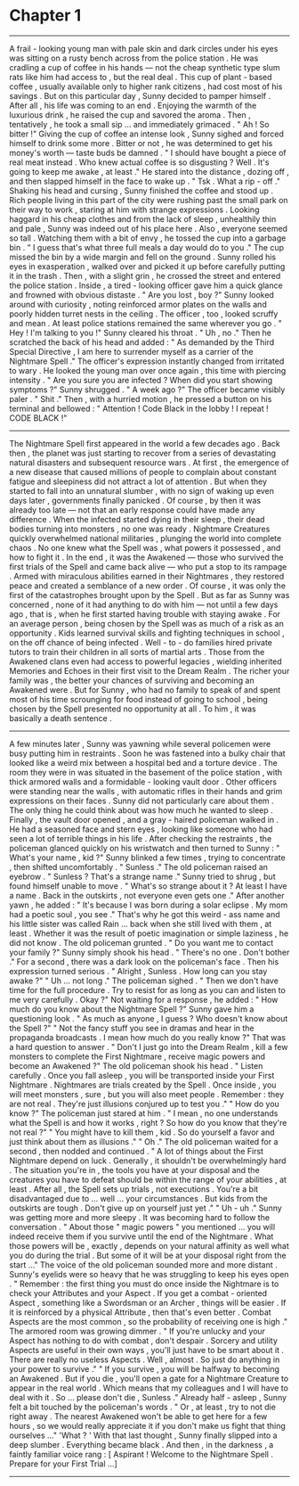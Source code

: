 
# Chapter 1


---

A frail - looking young man with pale skin and dark circles under his eyes was sitting on a rusty bench across from the police station . He was cradling a cup of coffee in his hands — not the cheap synthetic type slum rats like him had access to , but the real deal . This cup of plant - based coffee , usually available only to higher rank citizens , had cost most of his savings . But on this particular day , Sunny decided to pamper himself .
After all , his life was coming to an end .
Enjoying the warmth of the luxurious drink , he raised the cup and savored the aroma . Then , tentatively , he took a small sip … and immediately grimaced .
" Ah ! So bitter !"
Giving the cup of coffee an intense look , Sunny sighed and forced himself to drink some more . Bitter or not , he was determined to get his money's worth — taste buds be damned .
" I should have bought a piece of real meat instead . Who knew actual coffee is so disgusting ? Well . It's going to keep me awake , at least ."
He stared into the distance , dozing off , and then slapped himself in the face to wake up .
" Tsk . What a rip - off ."
Shaking his head and cursing , Sunny finished the coffee and stood up . Rich people living in this part of the city were rushing past the small park on their way to work , staring at him with strange expressions . Looking haggard in his cheap clothes and from the lack of sleep , unhealthily thin and pale , Sunny was indeed out of his place here . Also , everyone seemed so tall . Watching them with a bit of envy , he tossed the cup into a garbage bin .
" I guess that's what three full meals a day would do to you ."
The cup missed the bin by a wide margin and fell on the ground . Sunny rolled his eyes in exasperation , walked over and picked it up before carefully putting it in the trash . Then , with a slight grin , he crossed the street and entered the police station .
Inside , a tired - looking officer gave him a quick glance and frowned with obvious distaste .
" Are you lost , boy ?"
Sunny looked around with curiosity , noting reinforced armor plates on the walls and poorly hidden turret nests in the ceiling . The officer , too , looked scruffy and mean . At least police stations remained the same wherever you go .
" Hey ! I'm talking to you !"
Sunny cleared his throat .
" Uh , no ."
Then he scratched the back of his head and added :
" As demanded by the Third Special Directive , I am here to surrender myself as a carrier of the Nightmare Spell ."
The officer's expression instantly changed from irritated to wary . He looked the young man over once again , this time with piercing intensity .
" Are you sure you are infected ? When did you start showing symptoms ?"
Sunny shrugged .
" A week ago ?"
The officer became visibly paler .
" Shit ."
Then , with a hurried motion , he pressed a button on his terminal and bellowed :
" Attention ! Code Black in the lobby ! I repeat ! CODE BLACK !"
***
The Nightmare Spell first appeared in the world a few decades ago . Back then , the planet was just starting to recover from a series of devastating natural disasters and subsequent resource wars .
At first , the emergence of a new disease that caused millions of people to complain about constant fatigue and sleepiness did not attract a lot of attention . But when they started to fall into an unnatural slumber , with no sign of waking up even days later , governments finally panicked . Of course , by then it was already too late — not that an early response could have made any difference .
When the infected started dying in their sleep , their dead bodies turning into monsters , no one was ready . Nightmare Creatures quickly overwhelmed national militaries , plunging the world into complete chaos .
No one knew what the Spell was , what powers it possessed , and how to fight it .
In the end , it was the Awakened — those who survived the first trials of the Spell and came back alive — who put a stop to its rampage . Armed with miraculous abilities earned in their Nightmares , they restored peace and created a semblance of a new order .
Of course , it was only the first of the catastrophes brought upon by the Spell . But as far as Sunny was concerned , none of it had anything to do with him — not until a few days ago , that is , when he first started having trouble with staying awake .
For an average person , being chosen by the Spell was as much of a risk as an opportunity . Kids learned survival skills and fighting techniques in school , on the off chance of being infected . Well - to - do families hired private tutors to train their children in all sorts of martial arts . Those from the Awakened clans even had access to powerful legacies , wielding inherited Memories and Echoes in their first visit to the Dream Realm .
The richer your family was , the better your chances of surviving and becoming an Awakened were .
But for Sunny , who had no family to speak of and spent most of his time scrounging for food instead of going to school , being chosen by the Spell presented no opportunity at all . To him , it was basically a death sentence .
***
A few minutes later , Sunny was yawning while several policemen were busy putting him in restraints . Soon he was fastened into a bulky chair that looked like a weird mix between a hospital bed and a torture device . The room they were in was situated in the basement of the police station , with thick armored walls and a formidable - looking vault door . Other officers were standing near the walls , with automatic rifles in their hands and grim expressions on their faces .
Sunny did not particularly care about them . The only thing he could think about was how much he wanted to sleep .
Finally , the vault door opened , and a gray - haired policeman walked in . He had a seasoned face and stern eyes , looking like someone who had seen a lot of terrible things in his life . After checking the restraints , the policeman glanced quickly on his wristwatch and then turned to Sunny :
" What's your name , kid ?"
Sunny blinked a few times , trying to concentrate , then shifted uncomfortably .
" Sunless ."
The old policeman raised an eyebrow .
" Sunless ? That's a strange name ."
Sunny tried to shrug , but found himself unable to move .
" What's so strange about it ? At least I have a name . Back in the outskirts , not everyone even gets one ."
After another yawn , he added :
" It's because I was born during a solar eclipse . My mom had a poetic soul , you see ."
That's why he got this weird - ass name and his little sister was called Rain … back when she still lived with them , at least . Whether it was the result of poetic imagination or simple laziness , he did not know .
The old policeman grunted .
" Do you want me to contact your family ?"
Sunny simply shook his head .
" There's no one . Don't bother ."
For a second , there was a dark look on the policeman's face . Then his expression turned serious .
" Alright , Sunless . How long can you stay awake ?"
" Uh … not long ."
The policeman sighed .
" Then we don't have time for the full procedure . Try to resist for as long as you can and listen to me very carefully . Okay ?"
Not waiting for a response , he added :
" How much do you know about the Nightmare Spell ?"
Sunny gave him a questioning look .
" As much as anyone , I guess ? Who doesn't know about the Spell ?"
" Not the fancy stuff you see in dramas and hear in the propaganda broadcasts . I mean how much do you really know ?"
That was a hard question to answer .
" Don't I just go into the Dream Realm , kill a few monsters to complete the First Nightmare , receive magic powers and become an Awakened ?"
The old policeman shook his head .
" Listen carefully . Once you fall asleep , you will be transported inside your First Nightmare . Nightmares are trials created by the Spell . Once inside , you will meet monsters , sure , but you will also meet people . Remember : they are not real . They're just illusions conjured up to test you ."
" How do you know ?"
The policeman just stared at him .
" I mean , no one understands what the Spell is and how it works , right ? So how do you know that they're not real ?"
" You might have to kill them , kid . So do yourself a favor and just think about them as illusions ."
" Oh ."
The old policeman waited for a second , then nodded and continued .
" A lot of things about the First Nightmare depend on luck . Generally , it shouldn't be overwhelmingly hard . The situation you're in , the tools you have at your disposal and the creatures you have to defeat should be within the range of your abilities , at least . After all , the Spell sets up trials , not executions . You're a bit disadvantaged due to … well … your circumstances . But kids from the outskirts are tough . Don't give up on yourself just yet ."
" Uh - uh ."
Sunny was getting more and more sleepy . It was becoming hard to follow the conversation .
" About those " magic powers " you mentioned … you will indeed receive them if you survive until the end of the Nightmare . What those powers will be , exactly , depends on your natural affinity as well what you do during the trial . But some of it will be at your disposal right from the start …"
The voice of the old policeman sounded more and more distant . Sunny's eyelids were so heavy that he was struggling to keep his eyes open .
" Remember : the first thing you must do once inside the Nightmare is to check your Attributes and your Aspect . If you get a combat - oriented Aspect , something like a Swordsman or an Archer , things will be easier . If it is reinforced by a physical Attribute , then that's even better . Combat Aspects are the most common , so the probability of receiving one is high ."
The armored room was growing dimmer .
" If you're unlucky and your Aspect has nothing to do with combat , don't despair . Sorcery and utility Aspects are useful in their own ways , you'll just have to be smart about it . There are really no useless Aspects . Well , almost . So just do anything in your power to survive ."
" If you survive , you will be halfway to becoming an Awakened . But if you die , you'll open a gate for a Nightmare Creature to appear in the real world . Which means that my colleagues and I will have to deal with it . So … please don't die , Sunless ."
Already half - asleep , Sunny felt a bit touched by the policeman's words .
" Or , at least , try to not die right away . The nearest Awakened won't be able to get here for a few hours , so we would really appreciate it if you don't make us fight that thing ourselves …"
'What ? '
With that last thought , Sunny finally slipped into a deep slumber .
Everything became black .
And then , in the darkness , a faintly familiar voice rang :
[ Aspirant ! Welcome to the Nightmare Spell . Prepare for your First Trial …]

---

